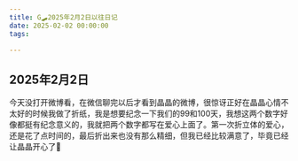 ```yaml
---
title: G🛹2025年2月2日以往日记
date: 2025-02-02 00:00:00
tags:

---
```


## 2025年2月2日
今天没打开微博看，在微信聊完以后才看到晶晶的微博，很惊讶正好在晶晶心情不太好的时候我做了折纸，我是想要纪念一下我们的99和100天，我想这两个数字好像都挺有纪念意义的，我就把两个数字都写在爱心上面了。第一次折立体的爱心，还是花了点时间的，最后折出来也没有那么精细，但我已经比较满意了，毕竟已经让晶晶开心了🥰